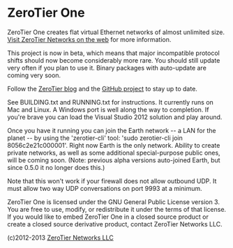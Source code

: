 ZeroTier One
======

ZeroTier One creates flat virtual Ethernet networks of almost unlimited size. [Visit ZeroTier Networks on the web](https://www.zerotier.com/) for more information.

This project is now in beta, which means that major incompatible protocol shifts should now become considerably more rare. You should still update very often if you plan to use it. Binary packages with auto-update are coming very soon.

Follow the [ZeroTier blog](http://blog.zerotier.com/) and the [GitHub project](https://github.com/zerotier/ZeroTierOne) to stay up to date.

See BUILDING.txt and RUNNING.txt for instructions. It currently runs on Mac and Linux. A Windows port is well along the way to completion. If you're brave you can load the Visual Studio 2012 solution and play around.

Once you have it running you can join the Earth network -- a LAN for the planet -- by using the 'zerotier-cli' tool: 'sudo zerotier-cli join 8056c2e21c000001'. Right now Earth is the only network. Ability to create private networks, as well as some additional special-purpose public ones, will be coming soon. (Note: previous alpha versions auto-joined Earth, but since 0.5.0 it no longer does this.)

Note that this won't work if your firewall does not allow outbound UDP. It must allow two way UDP conversations on port 9993 at a minimum.

ZeroTier One is licensed under the GNU General Public License version 3. You are free to use, modify, or redistribute it under the terms of that license. If you would like to embed ZeroTier One in a closed source product or create a closed source derivative product, contact ZeroTier Networks LLC.

(c)2012-2013 [ZeroTier Networks LLC](https://www.zerotier.com/)